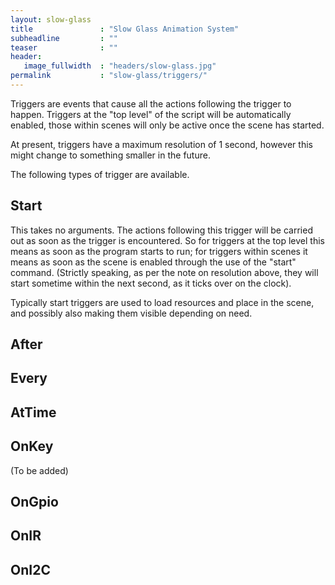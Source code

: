 ```yaml
---
layout: slow-glass
title               : "Slow Glass Animation System"
subheadline         : ""
teaser              : ""
header:
   image_fullwidth  : "headers/slow-glass.jpg"
permalink           : "slow-glass/triggers/"
---
```



Triggers are events that cause all the actions following the trigger to happen. Triggers at the "top level" of the script will be automatically enabled, those within scenes will only be active once the scene has started.

At present, triggers have a maximum resolution of 1 second, however this might change to something smaller in the future.

The following types of trigger are available.

## Start

This takes no arguments. The actions following this trigger will be carried out as soon as the trigger is encountered. So for triggers at the top level this means as soon as the program starts to run; for triggers within scenes it means as soon as the scene is enabled through the use of the "start" command. (Strictly speaking, as per the note on resolution above, they will start sometime within the next second, as it ticks over on the clock).

Typically start triggers are used to load resources and place in the scene, and possibly also making them visible depending on need.

## After

## Every

## AtTime

## OnKey

(To be added)

## OnGpio

## OnIR

## OnI2C


